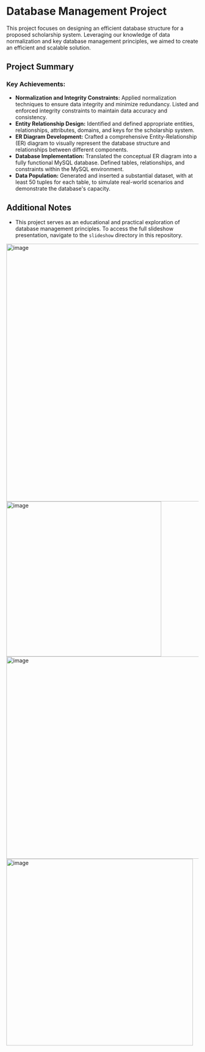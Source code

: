 # Database Management Project
This project focuses on designing an efficient database structure for a proposed scholarship system. Leveraging our knowledge of data normalization and key database management principles, we aimed to create an efficient and scalable solution.

## Project Summary

### Key Achievements:
- **Normalization and Integrity Constraints:** Applied normalization techniques to ensure data integrity and minimize redundancy. Listed and enforced integrity constraints to maintain data accuracy and consistency.
- **Entity Relationship Design:** Identified and defined appropriate entities, relationships, attributes, domains, and keys for the scholarship system.
- **ER Diagram Development:** Crafted a comprehensive Entity-Relationship (ER) diagram to visually represent the database structure and relationships between different components.
- **Database Implementation:** Translated the conceptual ER diagram into a fully functional MySQL database. Defined tables, relationships, and constraints within the MySQL environment.
- **Data Population:** Generated and inserted a substantial dataset, with at least 50 tuples for each table, to simulate real-world scenarios and demonstrate the database's capacity.

## Additional Notes

- This project serves as an educational and practical exploration of database management principles. To access the full slideshow presentation, navigate to the `slideshow` directory in this repository.




<img width="675" alt="image" src="https://github.com/yomashie/Database_Management_Project/assets/48233225/81b6451f-54dc-4e9f-8bca-d756fb03f60d">


<img width="406" alt="image" src="https://github.com/yomashie/Database_Management_Project/assets/48233225/d609bbbb-4ff1-4090-8437-032c930dfb19">

<img width="530" alt="image" src="https://github.com/yomashie/Database_Management_Project/assets/48233225/337c9294-8eee-4c81-9481-8f1e9e6c63e5">

<img width="489" alt="image" src="https://github.com/yomashie/Database_Management_Project/assets/48233225/110049cd-932f-4aae-aacc-c36051f46219">


